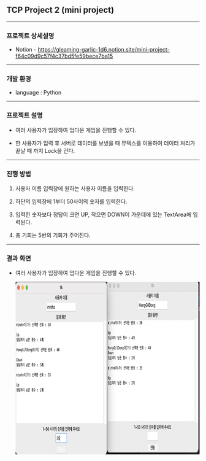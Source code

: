 ## TCP Project 2 (mini project)

---

### 프로젝트 상세설명

- Notion - https://gleaming-garlic-1d6.notion.site/mini-project-f64c09d9c57f4c37bd5fe59bece7ba15

---

### 개발 환경

- language : Python

---

### 프로젝트 설명

- 여러 사용자가 입장하여 업다운 게임을 진행할 수 있다.

- 한 사용자가 입력 후 서버로 데이터를 보냈을 때 뮤택스를 이용하여 데이터 처리가 끝날 때 까지 Lock을 건다.

---

### 진행 방법

1. 사용자 이름 입력창에 원하는 사용자 이름을 입력한다.

2. 하단의 입력창에 1부터 50사이의 숫자를 입력한다.

3. 입력한 숫자보다 정답이 크면 UP, 작으면 DOWN이 가운데에 있는 TextArea에 입력된다.

4. 총 기회는 5번의 기회가 주어진다.

---

### 결과 화면

- 여러 사용자가 입장하여 업다운 게임을 진행할 수 있다.

  <img width="700" height="450" src="https://github.com/chominho14/TCP_Project_py/blob/main/resultscreenshot/1.png"></img>
